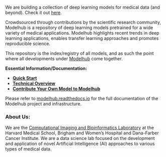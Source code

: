 We are building a collection of deep learning models for medical data (and beyond). Check it out [here](http://www.modelhub.ai).

Crowdsourced through contributions by the scientific research community, Modelhub is a repository of deep learning models pretrained for a wide variety of medical applications. Modelhub highlights recent trends in deep learning applications, enables transfer learning approaches and promotes reproducible science.

This repository is the index/registry of all models, and as such the point where all developments under [Modelhub](https://github.com/modelhub-ai) come together.

**Essential Information/Documentation:**
- [**Quick Start**](http://modelhub.readthedocs.io/en/latest/quickstart.html)
- [**Technical Overview**](http://modelhub.readthedocs.io/en/latest/overview.html)
- [**Contribute Your Own Model to Modelhub**](http://modelhub.readthedocs.io/en/latest/contribute.html)

Please refer to [modelhub.readthedocs.io](http://modelhub.readthedocs.io) for the full documentation of the Modelhub project and infrastructure.


### About Us: 
We are the [Computational Imaging and Bioinformatics Laboratory](http://www.cibl-harvard.org/) at the Harvard Medical School, Brigham and Women’s Hospital and Dana-Farber Cancer Institute. We are a data science lab focused on the development and application of novel Artificial Intelligence (AI) approaches to various types of medical data.
